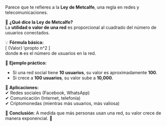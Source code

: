 Parece que te refieres a la **Ley de Metcalfe**, una regla en redes y telecomunicaciones.  

🔹 **¿Qué dice la Ley de Metcalfe?**  
La **utilidad o valor de una red** es proporcional al cuadrado del número de usuarios conectados.  

💡 **Fórmula básica:**  
\[
{Valor} \propto n^2
\]  
donde **n** es el número de usuarios en la red.  

🔹 **Ejemplo práctico:**  
- Si una red social tiene **10 usuarios**, su valor es aproximadamente **100**.  
- Si crece a **100 usuarios**, su valor sube a **10,000**.  

🔹 **Aplicaciones:**  
✔ Redes sociales (Facebook, WhatsApp)  
✔ Comunicación (Internet, telefonía)  
✔ Criptomonedas (mientras más usuarios, más valiosa)  

📌 **Conclusión**: A medida que más personas usan una red, su valor crece de manera exponencial. 🚀